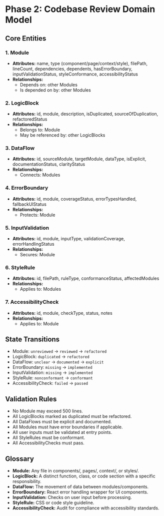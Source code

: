 # Phase 2: Codebase Review Domain Model

## Core Entities

### 1. Module
- **Attributes:** name, type (component/page/context/style), filePath, lineCount, dependencies, dependents, hasErrorBoundary, inputValidationStatus, styleConformance, accessibilityStatus
- **Relationships:** 
  - Depends on: other Modules
  - Is depended on by: other Modules

### 2. LogicBlock
- **Attributes:** id, module, description, isDuplicated, sourceOfDuplication, refactoredStatus
- **Relationships:** 
  - Belongs to: Module
  - May be referenced by: other LogicBlocks

### 3. DataFlow
- **Attributes:** id, sourceModule, targetModule, dataType, isExplicit, documentationStatus, clarityStatus
- **Relationships:** 
  - Connects: Modules

### 4. ErrorBoundary
- **Attributes:** id, module, coverageStatus, errorTypesHandled, fallbackUIStatus
- **Relationships:** 
  - Protects: Module

### 5. InputValidation
- **Attributes:** id, module, inputType, validationCoverage, errorHandlingStatus
- **Relationships:** 
  - Secures: Module

### 6. StyleRule
- **Attributes:** id, filePath, ruleType, conformanceStatus, affectedModules
- **Relationships:** 
  - Applies to: Modules

### 7. AccessibilityCheck
- **Attributes:** id, module, checkType, status, notes
- **Relationships:** 
  - Applies to: Module

## State Transitions

- Module: `unreviewed` → `reviewed` → `refactored`
- LogicBlock: `duplicated` → `refactored`
- DataFlow: `unclear` → `documented` → `explicit`
- ErrorBoundary: `missing` → `implemented`
- InputValidation: `missing` → `implemented`
- StyleRule: `nonconformant` → `conformant`
- AccessibilityCheck: `failed` → `passed`

## Validation Rules

- No Module may exceed 500 lines.
- All LogicBlocks marked as duplicated must be refactored.
- All DataFlows must be explicit and documented.
- All Modules must have error boundaries if applicable.
- All user inputs must be validated at entry points.
- All StyleRules must be conformant.
- All AccessibilityChecks must pass.

## Glossary

- **Module:** Any file in components/, pages/, context/, or styles/.
- **LogicBlock:** A distinct function, class, or code section with a specific responsibility.
- **DataFlow:** The movement of data between modules/components.
- **ErrorBoundary:** React error handling wrapper for UI components.
- **InputValidation:** Checks on user input before processing.
- **StyleRule:** CSS or code style guideline.
- **AccessibilityCheck:** Audit for compliance with accessibility standards.
